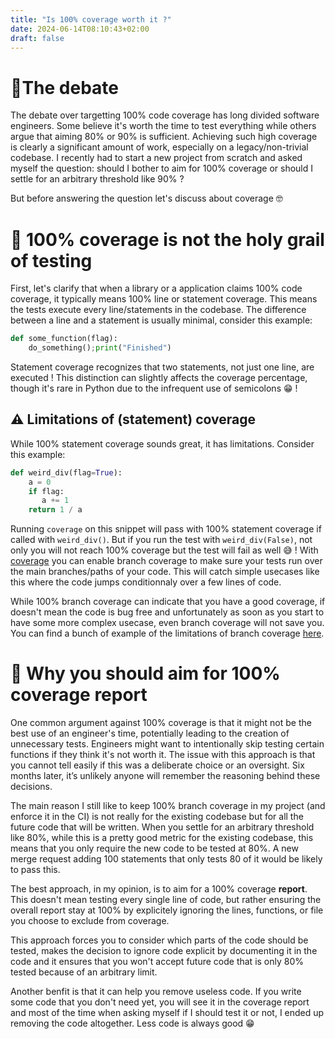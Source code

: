 ```yaml
---
title: "Is 100% coverage worth it ?"
date: 2024-06-14T08:10:43+02:00
draft: false
---
```


#  🧵The debate

The debate over targetting 100% code coverage has long divided software engineers.
Some believe it's worth the time to test everything while others argue that aiming
80% or 90% is sufficient. Achieving such high coverage is clearly a significant amount of work, especially
on a legacy/non-trivial codebase. I recently had to start a new project from scratch and asked myself the question:
should I bother to aim for 100% coverage or should I settle for an arbitrary threshold like 90% ?

But before answering the question let's discuss about coverage 🤓

# 📖 100% coverage is not the holy grail of testing

First, let's clarify that when a library or a application claims 100% code coverage, 
it typically means 100% line or statement coverage. This means the tests execute every line/statements in the codebase.
The difference between a line and a statement is usually minimal, consider this example:

```python
def some_function(flag):
    do_something();print("Finished")
```

Statement coverage recognizes that two statements, not just one line, are executed ! This distinction
can slightly affects the coverage percentage, though it's rare in Python due to the infrequent use of semicolons 😁 ! 

## ⚠️ Limitations of (statement) coverage

While 100% statement coverage sounds great, it has limitations. Consider this example:

```python
def weird_div(flag=True):
    a = 0
    if flag:
       a += 1
    return 1 / a
```

Running `coverage` on this snippet will pass with 100% statement coverage if called with `weird_div()`. But if you run the test with
`weird_div(False)`, not only you will not reach 100% coverage but the test will fail as well 😅 !
With [coverage](https://coverage.readthedocs.io/en/7.5.0/) you can enable branch coverage to make sure your tests run over the main branches/paths of your code.
This will catch simple usecases like this where the code jumps conditionnaly over a few lines of code.


While 100% branch coverage can indicate that you have a good coverage, if doesn't mean the code is bug free and 
unfortunately as soon as you start to have some more complex usecase, even branch coverage will not save you.
You can find a bunch of example of the limitations of branch coverage [here](https://nedbatchelder.com/blog/200710/flaws_in_coverage_measurement.html).

# 💯 Why you should aim for 100% coverage report

One common argument against 100% coverage is that it might not be the best use of an engineer's time,
potentially leading to the creation of unnecessary tests. Engineers might want to intentionally skip testing certain functions if they think it's not worth it.
The issue with this approach is that you cannot tell easily if this was a deliberate choice or an oversight.
Six months later, it’s unlikely anyone will remember the reasoning behind these decisions.

The main reason I still like to keep 100% branch coverage in my project (and enforce it in the CI) is not really for 
the existing codebase but for all the future code that will be written. When you settle for an arbitrary threshold 
like 80%, while this is a pretty good metric for the existing codebase, this means that you only require the new
code to be tested at 80%. A new merge request adding 100 statements that only tests 80 of it would be likely to pass this.

The best approach, in my opinion, is to aim for a 100% coverage **report**. This doesn't mean testing every single line of code, 
but rather ensuring the overall report stay at 100% by explicitely ignoring the lines, functions, or file you choose to exclude from coverage.

This approach forces you to consider which parts of the code should be tested, makes the decision to ignore code explicit by documenting it in the code
and it ensures that you won't accept future code that is only 80% tested because of an arbitrary limit.

Another benfit is that it can help you remove useless code. If you write some code that you don't need yet,
you will see it in the coverage report and most of the time when asking myself if I should test it or not, I ended
up removing the code altogether. Less code is always good 😁



